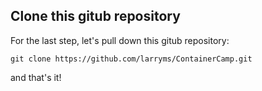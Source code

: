## Clone this gitub repository
For the last step, let's pull down this gitub repository:

    git clone https://github.com/larryms/ContainerCamp.git

and that's it!
